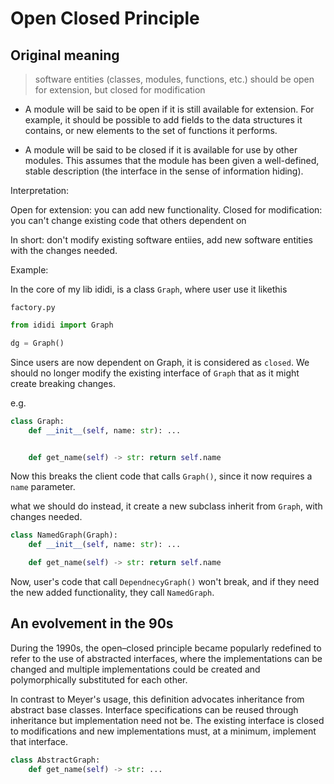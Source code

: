 
# Open Closed Principle

## Original meaning

> software entities (classes, modules, functions, etc.) should be open for extension, but closed for modification

- A module will be said to be open if it is still available for extension. For example, it should be possible to add fields to the data structures it contains, or new elements to the set of functions it performs.

- A module will be said to be closed if it is available for use by other modules. This assumes that the module has been given a well-defined, stable description (the interface in the sense of information hiding).

Interpretation:

Open for extension: you can add new functionality.
Closed for modification: you can't change existing code that others dependent on

In short: don't modify existing software entiies, add new software entities with the changes needed.

Example:

In the core of my lib ididi, is a class `Graph`, where user use it likethis

`factory.py`

```python
from ididi import Graph

dg = Graph()
```

Since users are now dependent on Graph, it is considered as `closed`.
We should no longer modify the existing interface of `Graph` that as it might create breaking changes.

e.g.

```python
class Graph:
    def __init__(self, name: str): ...


    def get_name(self) -> str: return self.name
```

Now this breaks the client code that calls `Graph()`, since it now requires a `name` parameter.

what we should do instead, it create a new subclass inherit from `Graph`, with changes needed.

```python
class NamedGraph(Graph):
    def __init__(self, name: str): ...

    def get_name(self) -> str: return self.name
```

Now, user's code that call `DependnecyGraph()` won't break, and if they need the new added functionality,
they call `NamedGraph`.

## An evolvement in the 90s

During the 1990s, the open–closed principle became popularly redefined to refer to the use of abstracted interfaces, where the implementations can be changed and multiple implementations could be created and polymorphically substituted for each other.

In contrast to Meyer's usage, this definition advocates inheritance from abstract base classes. Interface specifications can be reused through inheritance but implementation need not be. The existing interface is closed to modifications and new implementations must, at a minimum, implement that interface.

```python
class AbstractGraph:
    def get_name(self) -> str: ...
```